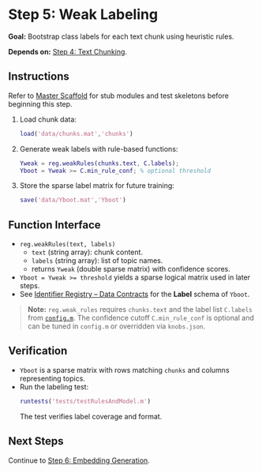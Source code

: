 # Step 5: Weak Labeling

**Goal:** Bootstrap class labels for each text chunk using heuristic rules.

**Depends on:** [Step 4: Text Chunking](step04_text_chunking.md).

## Instructions
Refer to [Master Scaffold](master_scaffold.md) for stub modules and test skeletons before beginning this step.

1. Load chunk data:
   ```matlab
   load('data/chunks.mat','chunks')
   ```
2. Generate weak labels with rule-based functions:
   ```matlab
   Yweak = reg.weakRules(chunks.text, C.labels);
   Yboot = Yweak >= C.min_rule_conf; % optional threshold
   ```
3. Store the sparse label matrix for future training:
   ```matlab
   save('data/Yboot.mat','Yboot')
   ```

## Function Interface
- `reg.weakRules(text, labels)`
  - `text` (string array): chunk content.  
  - `labels` (string array): list of topic names.  
  - returns `Yweak` (double sparse matrix) with confidence scores.
- `Yboot = Yweak >= threshold` yields a sparse logical matrix used in later steps.
- See [Identifier Registry – Data Contracts](identifier_registry.md#data-contracts) for the **Label** schema of `Yboot`.

> **Note:** `reg.weak_rules` requires `chunks.text` and the label list `C.labels`
> from [`config.m`](../config.m). The confidence cutoff `C.min_rule_conf` is
> optional and can be tuned in `config.m` or overridden via `knobs.json`.

## Verification
- `Yboot` is a sparse matrix with rows matching `chunks` and columns representing topics.
- Run the labeling test:
  ```matlab
  runtests('tests/testRulesAndModel.m')
  ```
  The test verifies label coverage and format.

## Next Steps
Continue to [Step 6: Embedding Generation](step06_embedding_generation.md).
